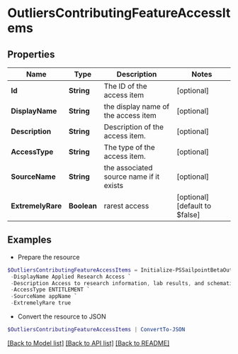 # OutliersContributingFeatureAccessItems
## Properties

Name | Type | Description | Notes
------------ | ------------- | ------------- | -------------
**Id** | **String** | The ID of the access item | [optional] 
**DisplayName** | **String** | the display name of the access item | [optional] 
**Description** | **String** | Description of the access item. | [optional] 
**AccessType** | **String** | The type of the access item. | [optional] 
**SourceName** | **String** | the associated source name if it exists | [optional] 
**ExtremelyRare** | **Boolean** | rarest access | [optional] [default to $false]

## Examples

- Prepare the resource
```powershell
$OutliersContributingFeatureAccessItems = Initialize-PSSailpointBetaOutliersContributingFeatureAccessItems  -Id 2c938083633d259901633d2623ec0375 `
 -DisplayName Applied Research Access `
 -Description Access to research information, lab results, and schematics `
 -AccessType ENTITLEMENT `
 -SourceName appName `
 -ExtremelyRare true
```

- Convert the resource to JSON
```powershell
$OutliersContributingFeatureAccessItems | ConvertTo-JSON
```

[[Back to Model list]](../README.md#documentation-for-models) [[Back to API list]](../README.md#documentation-for-api-endpoints) [[Back to README]](../README.md)


